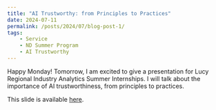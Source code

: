 ```yaml
---
title: "AI Trustworthy: from Principles to Practices"
date: 2024-07-11
permalink: /posts/2024/07/blog-post-1/
tags:
    - Service
    - ND Summer Program
    - AI Trustworthy
---
```


Happy Monday! Tomorrow, I am excited to give a presentation for Lucy Regional Industry Analytics Summer Internships. I will talk about the importance of AI trustworthiness, from principles to practices.

This slide is available [here](https://docs.google.com/presentation/d/1W4h5i8FjSSAA0aC3WziPQYAblYSrqv4yiGOJWTqHuDM/edit?usp=sharing).
